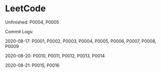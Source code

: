 # LeetCode

Unfinished: P0004, P0005

Commit Logs:

2020-08-17: P0001, P0002, P0003, P0004, P0005, P0006, P0007, P0008, P0009

2020-08-20: P0010, P0011, P0012, P0013, P0014

2020-08-21: P0015, P0016
